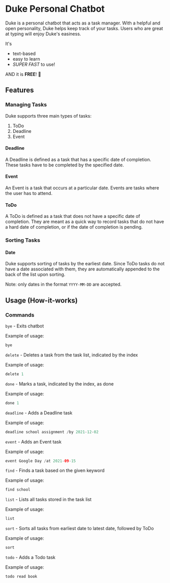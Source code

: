 # Duke Personal Chatbot

Duke is a personal chatbot that acts as a task manager. With a helpful and open personality, Duke helps keep track of your tasks. Users who are great at typing will enjoy Duke's easiness.

It's 
* text-based
* easy to learn
* *SUPER FAST* to use!

AND it is **FREE**! 🥰

## Features

### Managing Tasks
Duke supports three main types of tasks:
1. ToDo
2. Deadline
3. Event

#### Deadline
A Deadline is defined as a task that has a specific date of completion. These tasks have to be completed by the specified date. 

#### Event
An Event is a task that occurs at a particular date. Events are tasks where the user has to attend. 

#### ToDo
A ToDo is defined as a task that does not have a specific date of completion. They are meant as a quick way to record tasks that do not have a hard date of completion, or if the date of completion is pending. 

### Sorting Tasks

#### Date
Duke supports sorting of tasks by the earliest date. Since ToDo tasks do not have a date associated with them, they are automatically appended to the back of the list upon sorting.

Note: only dates in the format ```YYYY-MM-DD``` are accepted. 


## Usage (How-it-works)

### Commands

```bye``` - Exits chatbot

Example of usage:
```java
bye
```

```delete``` - Deletes a task from the task list, indicated by the index

Example of usage:
```java
delete 1
```

```done``` - Marks a task, indicated by the index, as done

Example of usage:
``` java
done 1
```

```deadline``` - Adds a Deadline task

Example of usage:

``` java
deadline school assignment /by 2021-12-02
```

```event``` - Adds an Event task

Example of usage: 

``` java
event Google Day /at 2021-09-15
```

```find``` - Finds a task based on the given keyword

Example of usage: 

``` java
find school
```

```list``` - Lists all tasks stored in the task list

Example of usage:
``` java
list
```

```sort``` - Sorts all tasks from earliest date to latest date, followed by ToDo

Example of usage:
``` java
sort
```

```todo``` - Adds a Todo task

Example of usage:

``` java
todo read book 
```

